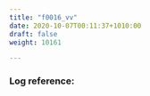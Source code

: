 ```yaml
---
title: "f0016_vv"
date: 2020-10-07T00:11:37+1010:00
draft: false
weight: 10161

---
```


### Log reference: <no value>

```
